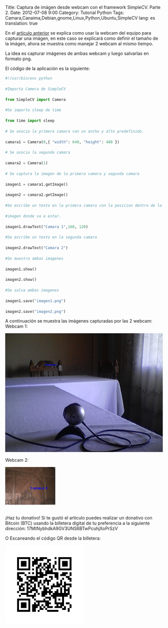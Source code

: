 Title: Captura de imágen desde webcam con el framework SimpleCV. Parte 2.
Date: 2012-07-08 9:00
Category: Tutorial Python
Tags: Camara,Canaima,Debian,gnome,Linux,Python,Ubuntu,SimpleCV
lang: es
translation: true

En el [artículo anterior](https://www.seraph.to/captura-de-imagen-desde-la-webcam-con-el-framework-simplecv-parte-1.html#captura-de-imagen-desde-la-webcam-con-el-framework-simplecv-parte-1) se explica como usar la webcam del equipo para capturar una imágen, en este caso se explicará como definir el tamaño de la imágen, ahora se muestra como manejar 2 webcam al mismo tiempo.

La idea es capturar imágenes de ambas webcam y luego salvarlas en formato png.

El código de la aplicación es la siguiente:
```python
#!/usr/bin/env python

#Importa Camera de SimpleCV

from SimpleCV import Camera

#Se importa sleep de time

from time import sleep

# Se asocia la primera camara con un ancho y alto predefinido.

camara1 = Camera(0,{ "width": 640, "height": 480 })

# Se asocia la segunda camara

camara2 = Camera(1)

# Se captura la imagen de la primera camara y segunda camara

imagen1 = camara1.getImage()

imagen2 = camara2.getImage()

#Se escribe un texto en la primera camara con la posicion dentro de la

#imagen donde va a estar.

imagen1.drawText("Camara 1",160, 120)

#Se escribe un texto en la segunda camara

imagen2.drawText("Camara 2")

#Se muestra ambas imagenes

imagen1.show()

imagen2.show()

#Se salva ambas imagenes

imagen1.save("imagen1.png")

imagen2.save("imagen2.png")
```

A continuación se muestra las imágenes capturadas por las 2 webcam: 
Webcam 1:

![](./images/capturadeimagendesdewebcamconelframeworksimplecv-1.png) 

Webcam 2:

![](./images/capturadeimagendesdewebcamconelframeworksimplecv-2.png) 


##  ##
¡Haz tu donativo!
Si te gustó el artículo puedes realizar un donativo con Bitcoin (BTC)
usando la billetera digital de tu preferencia a la siguiente
dirección: 17MtNybhdkA9GV3UNS6BTwPcuhjXoPrSzV

O Escaneando el código QR desde la billetera:

![17MtNybhdkA9GV3UNS6BTwPcuhjXoPrSzV](./images/17MtNybhdkA9GV3UNS6BTwPcuhjXoPrSzV.png)